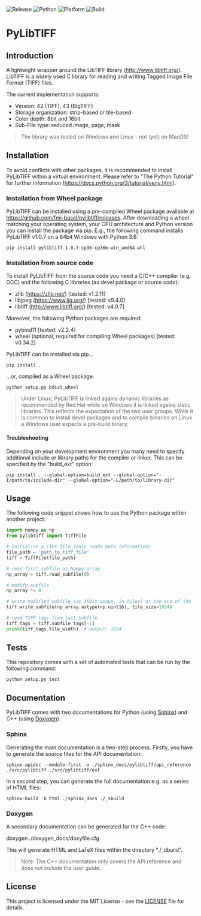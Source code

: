 [//]: # (This file was generated by generate_readme.py!)

![Release](https://img.shields.io/badge/release-v1.0.7-blue)
![Python](https://img.shields.io/badge/python-3.6%20|%203.7%20|%203.8-blue)
![Platform](https://img.shields.io/badge/platform-windows%20%7C%20linux%20%7C%20macos-lightgrey)
![Build](https://github.com/fractal-napari-plugins-collection/pylibtiff/workflows/build/badge.svg?branch=master)

# PyLibTIFF

## Introduction

A lightwight wrapper around the LibTIFF library (http://www.libtiff.org/).
LibTIFF is a widely used C library for reading and writing Tagged Image File
Format (TIFF) files.

The current implementation supports:
- Version: 42 (TIFF), 43 (BigTIFF)
- Storage organization: strip-based or tile-based
- Color depth: 8bit and 16bit
- Sub-File type: reduced image, page, mask

> The library was tested on Windows and Linux - not (yet) on MacOS!

## Installation 

To avoid conflicts with other packages, it is recommended to install PyLibTIFF
within a virtual environment. Please refer to "The Python Tutorial"
for further information (https://docs.python.org/3/tutorial/venv.html).

### Installation from Wheel package

PyLibTIFF can be installed using a pre-compiled Wheel package available at
https://github.com/fmi-basel/pylibtiff/releases.
After downloading a wheel matching your operating system, your CPU architecture
and Python version you can install the package via pip. E.g., the following
command installs PyLibTIFF v1.0.7 on a 64bit Windows with Python 3.6:

```text
pip install pylibtiff-1.0.7-cp36-cp36m-win_amd64.whl
```

### Installation from source code

To install PyLibTIFF from the source code you need a C/C++ compiler (e.g. GCC)
and the following C libraries (as devel package or source code):
- zlib (https://zlib.net/) [tested: v1.2.11]
- libjpeg (https://www.ijg.org/) [tested: v9.4.0]
- libtiff (http://www.libtiff.org/) [tested: v4.0.7]

Moreover, the following Python packages are required:
- pybind11 [tested: v2.2.4]
- wheel (optional, required for compiling Wheel packages) [tested: v0.34.2]

PyLibTIFF can be installed via pip...

```text
pip install .
```

...or, compiled as a Wheel package.

```text
python setup.py bdist_wheel
```

> Under Linux, PyLibTIFF is linked agains dynamic libraries as recommended by
> Red Hat while on Windows it is linked agains static libraries. This reflects
> the expectation of the two user groups. While it is common to install devel
> packages and to compile binaries on Linux a Windows user expects a pre-build
> binary.

#### Troubleshooting

Depending on your development environment you many need to specify additional
include or library paths for the compiler or linker. This can be specified by
the "build_ext" option:

```text
pip install . --global-option=build_ext --global-option="-I/path/to/include-dir" --global-option="-L/path/to/library-dir"
```

## Usage

The following code snippet shows how to use the Python package within another
project:

```python
import numpy as np
from pylibtiff import TiffFile

# initialize a TIFF file (only reads meta information)
file_path = 'path_to_tiff_file'
tiff = TiffFile(file_path)

# read first subfile as Numpy array
np_array = tiff.read_subfile(0)

# modify subfile
np_array *= 0

# write modified subfile (as 16bit image, in tiles) at the end of the TIFF file
tiff.write_subfile(np_array.astype(np.uint16), tile_size=1024)

# read TIFF tags from last subfile
tiff_tags = tiff.subfile_tags[-1]
print(tiff_tags.tile_width)  # output: 1024
```

## Tests

This repository comes with a set of automated tests that can be run by the
following command:

```text
python setup.py test
```

## Documentation

PyLibTIFF comes with two documentations for Python
(using [Sphinx](https://www.sphinx-doc.org/en/master/)) and C++
(using [Doxygen](https://www.doxygen.nl/index.html)).

### Sphinx

Generating the main documentation is a two-step process. Firstly, you have to
generate the source files for the API documentation:

```text
sphinx-apidoc --module-first -o ./sphinx_docs/pylibtiff/api_reference ./src/pylibtiff ./src/pylibtiff/ext
```

In a second step, you can generate the full documentation e.g. as a series of
HTML files:

```text
sphinx-build -b html ./sphinx_docs ./_sbuild
```

### Doxygen

A secondary documentation can be generated for the C++ code:

doxygen ./doxygen_docs/doxyfile.cfg

This will generate HTML and LaTeX files within the directory "./_dbuild".

> Note: The C++ documentation only covers the API reference and does not
        include the user guide.

## License

This project is licensed under the MIT License - see the
[LICENSE](https://github.com/fmi-basel/pylibtiff/blob/master/LICENSE)
file for details.

